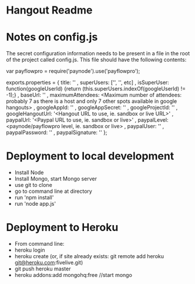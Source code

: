 # Hangout Readme

# Notes on config.js

The secret configuration information needs to be present in a file in the root of the project called config.js.
This file should have the following contents:

var payflowpro = require('paynode').use('payflowpro');

exports.properties = {
    title: '<The application title>'
  , superUsers: ['<Google user ID>', '<Google user ID>', etc]
  , isSuperUser: function(googleUserId) {return (this.superUsers.indexOf(googleUserId) != -1);}
  , baseUrl: '<The base URL for the instance>'
  , maximumAttendees: <Maximum number of attendees: probably 7 as there is a host and only 7 other spots available in google hangouts>
  , googleAppId: '<Google App ID for authentication calls>'
  , googleAppSecret: '<Google App secret for authentication calls>'
  , googleProjectId: '<Google project ID for hangout application>'
  , googleHangoutUrl: '<Hangout URL to use, ie. sandbox or live URL>'
  , paypalUrl: '<Paypal URL to use, ie. sandbox or live>'
  , paypalLevel: <paynode/payflowpro level, ie. sandbox or live>
  , paypalUser: '<Paypal API user>'
  , paypalPassword: '<Paypal API password>'
  , paypalSignature: '<Paypal API signature>'
};

# Deployment to local development
* Install Node
* Install Mongo, start Mongo server
* use git to clone
* go to command line at directory
* run 'npm install'
* run 'node app.js'

# Deployment to Heroku
* From command line:
* heroku login
* heroku create   (or, if site already exists: git remote add heroku git@heroku.com:fivelive.git)
* git push heroku master
* heroku addons:add mongohq:free //start mongo